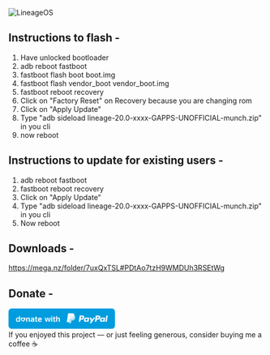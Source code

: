 ![LineageOS](https://github.com/Vinc2nt/LineageOS_Munch_Releases/raw/main/banner.jpg)

 ## Instructions to flash -
1. Have unlocked bootloader
2. adb reboot fastboot
3. fastboot flash boot boot.img
4. fastboot flash vendor_boot vendor_boot.img
5. fastboot reboot recovery
6. Click on "Factory Reset" on Recovery because you are changing rom
7. Click on "Apply Update"
8. Type "adb sideload lineage-20.0-xxxx-GAPPS-UNOFFICIAL-munch.zip" in you cli
9. now reboot

## Instructions to update for existing users -
1. adb reboot fastboot
2. fastboot reboot recovery
3. Click on "Apply Update"
4. Type "adb sideload lineage-20.0-xxxx-GAPPS-UNOFFICIAL-munch.zip" in you cli
5. Now reboot

## Downloads -
https://mega.nz/folder/7uxQxTSL#PDtAo7tzH9WMDUh3RSEtWg

## Donate -
<a href="https://paypal.me/vinc3nt0/"><img src="blue.svg" height="40"></a>  
If you enjoyed this project — or just feeling generous, consider buying me a coffee ☕
